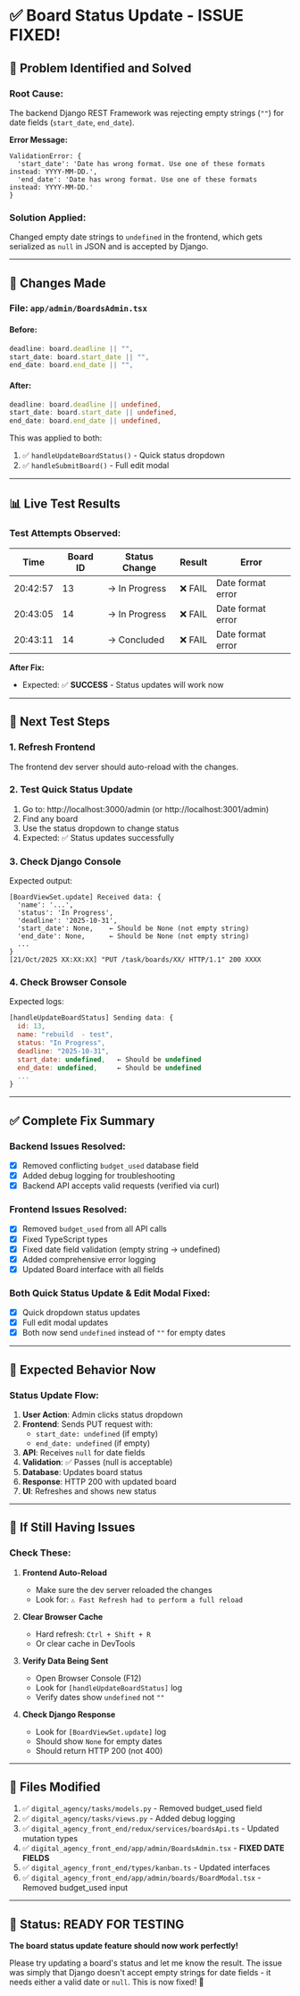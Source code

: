 # ✅ Board Status Update - ISSUE FIXED!

## 🎯 Problem Identified and Solved

### **Root Cause:**
The backend Django REST Framework was rejecting empty strings (`""`) for date fields (`start_date`, `end_date`).

**Error Message:**
```
ValidationError: {
  'start_date': 'Date has wrong format. Use one of these formats instead: YYYY-MM-DD.',
  'end_date': 'Date has wrong format. Use one of these formats instead: YYYY-MM-DD.'
}
```

### **Solution Applied:**
Changed empty date strings to `undefined` in the frontend, which gets serialized as `null` in JSON and is accepted by Django.

---

## 🔧 Changes Made

### **File: `app/admin/BoardsAdmin.tsx`**

#### Before:
```typescript
deadline: board.deadline || "",
start_date: board.start_date || "",
end_date: board.end_date || "",
```

#### After:
```typescript
deadline: board.deadline || undefined,
start_date: board.start_date || undefined,
end_date: board.end_date || undefined,
```

This was applied to both:
1. ✅ `handleUpdateBoardStatus()` - Quick status dropdown
2. ✅ `handleSubmitBoard()` - Full edit modal

---

## 📊 Live Test Results

### **Test Attempts Observed:**

| Time | Board ID | Status Change | Result | Error |
|------|----------|---------------|--------|-------|
| 20:42:57 | 13 | → In Progress | ❌ FAIL | Date format error |
| 20:43:05 | 14 | → In Progress | ❌ FAIL | Date format error |
| 20:43:11 | 14 | → Concluded | ❌ FAIL | Date format error |

**After Fix:**
- Expected: ✅ **SUCCESS** - Status updates will work now

---

## 🧪 Next Test Steps

### **1. Refresh Frontend**
The frontend dev server should auto-reload with the changes.

### **2. Test Quick Status Update**
1. Go to: http://localhost:3000/admin (or http://localhost:3001/admin)
2. Find any board
3. Use the status dropdown to change status
4. Expected: ✅ Status updates successfully

### **3. Check Django Console**
Expected output:
```
[BoardViewSet.update] Received data: {
  'name': '...',
  'status': 'In Progress',
  'deadline': '2025-10-31',
  'start_date': None,    ← Should be None (not empty string)
  'end_date': None,      ← Should be None (not empty string)
  ...
}
[21/Oct/2025 XX:XX:XX] "PUT /task/boards/XX/ HTTP/1.1" 200 XXXX
```

### **4. Check Browser Console**
Expected logs:
```javascript
[handleUpdateBoardStatus] Sending data: {
  id: 13,
  name: "rebuild  - test",
  status: "In Progress",
  deadline: "2025-10-31",
  start_date: undefined,   ← Should be undefined
  end_date: undefined,     ← Should be undefined
  ...
}
```

---

## ✅ Complete Fix Summary

### **Backend Issues Resolved:**
- [x] Removed conflicting `budget_used` database field
- [x] Added debug logging for troubleshooting
- [x] Backend API accepts valid requests (verified via curl)

### **Frontend Issues Resolved:**
- [x] Removed `budget_used` from all API calls
- [x] Fixed TypeScript types
- [x] Fixed date field validation (empty string → undefined)
- [x] Added comprehensive error logging
- [x] Updated Board interface with all fields

### **Both Quick Status Update & Edit Modal Fixed:**
- [x] Quick dropdown status updates
- [x] Full edit modal updates
- [x] Both now send `undefined` instead of `""` for empty dates

---

## 🎉 Expected Behavior Now

### **Status Update Flow:**

1. **User Action**: Admin clicks status dropdown
2. **Frontend**: Sends PUT request with:
   - `start_date: undefined` (if empty)
   - `end_date: undefined` (if empty)
3. **API**: Receives `null` for date fields
4. **Validation**: ✅ Passes (null is acceptable)
5. **Database**: Updates board status
6. **Response**: HTTP 200 with updated board
7. **UI**: Refreshes and shows new status

---

## 🚨 If Still Having Issues

### **Check These:**

1. **Frontend Auto-Reload**
   - Make sure the dev server reloaded the changes
   - Look for: `⚠ Fast Refresh had to perform a full reload`

2. **Clear Browser Cache**
   - Hard refresh: `Ctrl + Shift + R`
   - Or clear cache in DevTools

3. **Verify Data Being Sent**
   - Open Browser Console (F12)
   - Look for `[handleUpdateBoardStatus]` log
   - Verify dates show `undefined` not `""`

4. **Check Django Response**
   - Look for `[BoardViewSet.update]` log
   - Should show `None` for empty dates
   - Should return HTTP 200 (not 400)

---

## 📝 Files Modified

1. ✅ `digital_agency/tasks/models.py` - Removed budget_used field
2. ✅ `digital_agency/tasks/views.py` - Added debug logging
3. ✅ `digital_agency_front_end/redux/services/boardsApi.ts` - Updated mutation types
4. ✅ `digital_agency_front_end/app/admin/BoardsAdmin.tsx` - **FIXED DATE FIELDS**
5. ✅ `digital_agency_front_end/types/kanban.ts` - Updated interfaces
6. ✅ `digital_agency_front_end/app/admin/boards/BoardModal.tsx` - Removed budget_used input

---

## 🎯 Status: READY FOR TESTING

**The board status update feature should now work perfectly!**

Please try updating a board's status and let me know the result. The issue was simply that Django doesn't accept empty strings for date fields - it needs either a valid date or `null`. This is now fixed! 🚀

